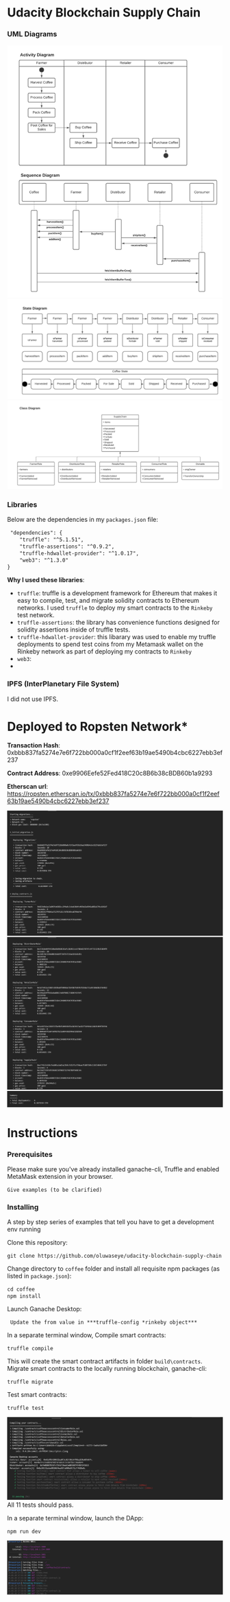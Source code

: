 
# Udacity Blockchain Supply Chain

### UML Diagrams
  ![enter image description here](https://raw.githubusercontent.com/oluwaseye/udacity-blockchain-supply-chain/main/images/Udacity_Blockchain_Supply_Chain_1.png)
  ![enter image description here](https://raw.githubusercontent.com/oluwaseye/udacity-blockchain-supply-chain/main/images/Udacity_Blockchain_Supply_Chain_2__.png)
  ![enter image description here](https://raw.githubusercontent.com/oluwaseye/udacity-blockchain-supply-chain/main/images/Udacity_Blockchain_Supply_Chain_3.png)
  ### Libraries
  Below are the dependencies in my `packages.json` file:

     "dependencies": {
    	"truffle": "^5.1.51",
    	"truffle-assertions": "^0.9.2",
    	"truffle-hdwallet-provider": "^1.0.17",
    	"web3": "^1.3.0"
    }
**Why I used these libraries**:
-   `truffle`: truffle is a development framework for Ethereum that makes it easy to compile, test, and migrate solidity contracts to Ethereum networks.  I used  `truffle`  to deploy my smart contracts to the  `Rinkeby`  test network.
-   `truffle-assertions`: the library has convenience functions designed for solidity assertions inside of truffle tests.
-   `truffle-hdwallet-provider`: this libarary was used to enable my truffle deployments to spend test coins from my Metamask wallet on the Rinkeby network as part of deploying my contracts to  `Rinkeby`
-   `web3`:
-
### IPFS (InterPlanetary File System)
I did not use IPFS.

# Deployed to Ropsten Network*

**Transaction Hash**: 0xbbb837fa5274e7e6f722bb000a0cf1f2eef63b19ae5490b4cbc6227ebb3ef237

**Contract Address**: 0xe9906Eefe52Fed418C20c8B6b38cBDB60b1a9293

**Etherscan url**: https://ropsten.etherscan.io/tx/0xbbb837fa5274e7e6f722bb000a0cf1f2eef63b19ae5490b4cbc6227ebb3ef237

![enter image description here](https://raw.githubusercontent.com/oluwaseye/udacity-blockchain-supply-chain/main/images/deployment.png)
![enter image description here](https://raw.githubusercontent.com/oluwaseye/udacity-blockchain-supply-chain/main/images/deployment2.png)
![enter image description here](https://raw.githubusercontent.com/oluwaseye/udacity-blockchain-supply-chain/main/images/deployment3.png)
# Instructions
### Prerequisites

Please make sure you've already installed ganache-cli, Truffle and enabled MetaMask extension in your browser.

```
Give examples (to be clarified)

```

### [](https://github.com/galen211/udacity-blockchain-developer/blob/master/project3/INSTRUCTIONS.md#installing)Installing

A step by step series of examples that tell you have to get a development env running

Clone this repository:

```
git clone https://github.com/oluwaseye/udacity-blockchain-supply-chain

```

Change directory to  `coffee`  folder and install all requisite npm packages (as listed in  `package.json`):

```
cd coffee
npm install
```
Launch Ganache Desktop:

     Update the from value in ***truffle-config *rinkeby object***

In a separate terminal window, Compile smart contracts:

```
truffle compile
```
This will create the smart contract artifacts in folder `build\contracts`.
Migrate smart contracts to the locally running blockchain, ganache-cli:

```
truffle migrate
```
Test smart contracts:

```
truffle test

```
![enter image description here](https://raw.githubusercontent.com/oluwaseye/udacity-blockchain-supply-chain/main/images/test.png)
All 11 tests should pass.

 In a separate terminal window, launch the DApp:

```
npm run dev
```
![enter image description here](https://raw.githubusercontent.com/oluwaseye/udacity-blockchain-supply-chain/main/images/npmrundev.png)
